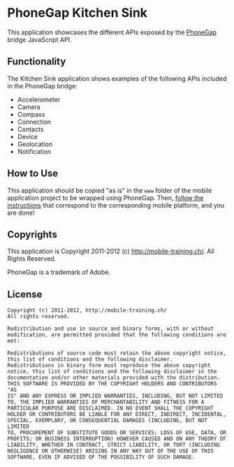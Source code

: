 PhoneGap Kitchen Sink
=====================

This application showcases the different APIs exposed by the
[PhoneGap][1] bridge JavaScript API.

Functionality
-------------

The Kitchen Sink application shows examples of the following APIs
included in the PhoneGap bridge:

- Accelerometer
- Camera
- Compass
- Connection
- Contacts
- Device
- Geolocation
- Notification

How to Use
----------

This application should be copied "as is" in the `www` folder of the
mobile application project to be wrapped using PhoneGap. Then, [follow
the instructions][2] that correspond to the corresponding mobile
platform, and you are done!

Copyrights
----------

This application is Copyright 2011-2012 (c) http://mobile-training.ch/.
All Rights Reserved.

PhoneGap is a trademark of Adobe.

License
-------

    Copyright (c) 2011-2012, http://mobile-training.ch/
    All rights reserved.

    Redistribution and use in source and binary forms, with or without
    modification, are permitted provided that the following conditions are
    met:

    Redistributions of source code must retain the above copyright notice,
    this list of conditions and the following disclaimer.
    Redistributions in binary form must reproduce the above copyright
    notice, this list of conditions and the following disclaimer in the
    documentation and/or other materials provided with the distribution.
    THIS SOFTWARE IS PROVIDED BY THE COPYRIGHT HOLDERS AND CONTRIBUTORS "AS
    IS" AND ANY EXPRESS OR IMPLIED WARRANTIES, INCLUDING, BUT NOT LIMITED
    TO, THE IMPLIED WARRANTIES OF MERCHANTABILITY AND FITNESS FOR A
    PARTICULAR PURPOSE ARE DISCLAIMED. IN NO EVENT SHALL THE COPYRIGHT
    HOLDER OR CONTRIBUTORS BE LIABLE FOR ANY DIRECT, INDIRECT, INCIDENTAL,
    SPECIAL, EXEMPLARY, OR CONSEQUENTIAL DAMAGES (INCLUDING, BUT NOT LIMITED
    TO, PROCUREMENT OF SUBSTITUTE GOODS OR SERVICES; LOSS OF USE, DATA, OR
    PROFITS; OR BUSINESS INTERRUPTION) HOWEVER CAUSED AND ON ANY THEORY OF
    LIABILITY, WHETHER IN CONTRACT, STRICT LIABILITY, OR TORT (INCLUDING
    NEGLIGENCE OR OTHERWISE) ARISING IN ANY WAY OUT OF THE USE OF THIS
    SOFTWARE, EVEN IF ADVISED OF THE POSSIBILITY OF SUCH DAMAGE.

[1]:http://phonegap.com/
[2]:http://phonegap.com/start

